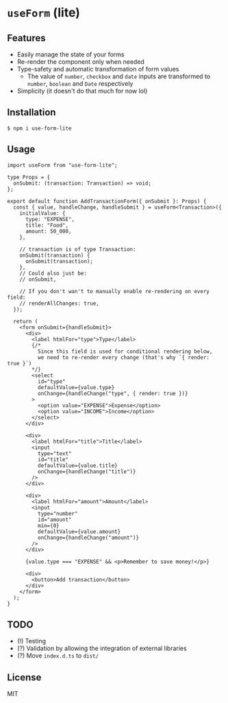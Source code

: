 # `useForm` (lite)

## Features

- Easily manage the state of your forms
- Re-render the component only when needed
- Type-safety and automatic transformation of form values
  - The value of `number`, `checkbox` and `date` inputs are transformed to `number`, `boolean` and `Date` respectively
- Simplicity (it doesn't do that much for now lol)

## Installation

```shell
$ npm i use-form-lite
```

## Usage

```tsx
import useForm from "use-form-lite";

type Props = {
  onSubmit: (transaction: Transaction) => void;
};

export default function AddTransactionForm({ onSubmit }: Props) {
  const { value, handleChange, handleSubmit } = useForm<Transaction>({
    initialValue: {
      type: "EXPENSE",
      title: "Food",
      amount: 50_000,
    },

    // transaction is of type Transaction:
    onSubmit(transaction) {
      onSubmit(transaction);
    },
    // Could also just be:
    // onSubmit,

    // If you don't wan't to manually enable re-rendering on every field:
    // renderAllChanges: true,
  });

  return (
    <form onSubmit={handleSubmit}>
      <div>
        <label htmlFor="type">Type</label>
        {/*
          Since this field is used for conditional rendering below,
          we need to re-render every change (that's why `{ render: true }`)
        */}
        <select
          id="type"
          defaultValue={value.type}
          onChange={handleChange("type", { render: true })}
        >
          <option value="EXPENSE">Expense</option>
          <option value="INCOME">Income</option>
        </select>
      </div>

      <div>
        <label htmlFor="title">Title</label>
        <input
          type="text"
          id="title"
          defaultValue={value.title}
          onChange={handleChange("title")}
        />
      </div>

      <div>
        <label htmlFor="amount">Amount</label>
        <input
          type="number"
          id="amount"
          min={0}
          defaultValue={value.amount}
          onChange={handleChange("amount")}
        />
      </div>

      {value.type === "EXPENSE" && <p>Remember to save money!</p>}

      <div>
        <button>Add transaction</button>
      </div>
    </form>
  );
}
```

## TODO

- (!) Testing
- (?) Validation by allowing the integration of external libraries
- (?) Move `index.d.ts` to `dist/`

## License

MIT
